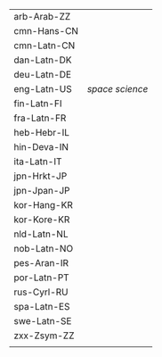 | | |
|-|-|
| arb-Arab-ZZ |  |
| cmn-Hans-CN |  |
| cmn-Latn-CN |  |
| dan-Latn-DK |  |
| deu-Latn-DE |  |
| eng-Latn-US | _space science_ |
| fin-Latn-FI |  |
| fra-Latn-FR |  |
| heb-Hebr-IL |  |
| hin-Deva-IN |  |
| ita-Latn-IT |  |
| jpn-Hrkt-JP |  |
| jpn-Jpan-JP |  |
| kor-Hang-KR |  |
| kor-Kore-KR |  |
| nld-Latn-NL |  |
| nob-Latn-NO |  |
| pes-Aran-IR |  |
| por-Latn-PT |  |
| rus-Cyrl-RU |  |
| spa-Latn-ES |  |
| swe-Latn-SE |  |
| zxx-Zsym-ZZ |  |
|  |  |